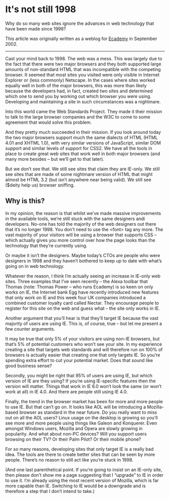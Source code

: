 # It's not still 1998

Why do so many web sites ignore the advances in web technology that
have been made since 1998?

This article was originally written as a weblog for
[Ecademy](http://www.ecademy.com/) in September 2002.

---

Cast your mind back to 1998. The web was a mess. This was largely due
to the fact that there were two major browsers and they both supported
large amounts of non-standard HTML that was incompatible with the competing
browser. It seemed that most sites you visited were only visible in Internet
Explorer or (less commonly) Netscape. In the cases where sites worked
equally well in both of the major browsers, this was more than likely
because the developers had, in fact, created two sites and determined which
one to send you by working out which browser you were using. Developing and
maintaining a site in such circumstances was a nightmare.

Into this world came the Web Standards Project. They made it their mission
to talk to the large browser companies and the W3C to come to some
agreement that would solve this problem.

And they pretty much succeeded in their mission. If you look around today
the two major browsers support much the same dialects of HTML (HTML 4.01
and XHTML 1.0), with very similar versions of JavaScript, similar DOM
support and similar levels of support for CSS2. We have all the tools in
place to create great web sites that work well in both major browsers (and
many more besides – but we’ll get to that later).

But we don’t see that. We still see sites that claim they are IE-only. We
still see sites that are made of some nightmare version of HTML that might
almost be HTML 3.2 (but isn’t anywhere near being valid). We still see
($deity help us) browser sniffing.

## Why is this?

In my opinion, the reason is that whilst we’ve made massive improvements in
the available tools, we’re still stuck with the same designers andi
developers. No-one has told the majority of the web designers out there
that it’s no longer 1998. You don’t need to use the &lt;font&gt; tag any
more. The vast majority of your visitors will be using a browser that
supports CSS – which actually gives you more control over how the page
looks than the technology that they’re currently using.

Or maybe it isn’t the designers. Maybe today’s CTOs are people who were
designers in 1998 and they haven’t bothered to keep up to date with
what’s going on in web technology.

Whatever the reason, I think I’m actually seeing an increase in IE-only
web sites. Three examples that I’ve seen recently – the Alexa toolbar
that Thomas (note: Thomas Power – who runs Ecademy) is so keen on only
works on IE, the Internet bank Egg have recently introduced new features
that only work on IE and this week four UK companies introduced a combined
customer loyalty card called Nectar. They encourage people to register for
this site on the web and guess what – the site only works in IE.

Another argument that you’ll hear is that they’ll target IE because the
vast majority of users are using IE. This is, of course, true – but let
me present a few counter arguments.

It may be true that only 5% of your visitors are using non-IE browsers, but
that’s 5% of potential customers who won’t see your site. In my experience
creating a site that targets web standards and will therefore run on 100%
of browsers is actually easier that creating one that only targets IE. So
you’re spending extra effort to cut your potential market. Does that sound
like good business sense?

Secondly, you might be right that 95% of users are using IE, but which
version of IE are they using? If you’re using IE-specific features then the
version will matter. Things that work in IE 6.0 won’t look the same (or
won’t work at all) in IE 4.0. And there are people still using IE 4.0.

Finally, the trend in the browser market has been for more and more people
to use IE. But that can’t go on. It looks like AOL will be introducing a
Mozilla-based browser as standard in the near future. Do you really want
to miss out on all the AOL users? Linux usage on the desktop is growing so
you’ll see more and more people using things like Galeon and Konquerer.
Even amongst Windows users, Mozilla and Opera are slowly growing in
popularity. And what about non-PC devices? Will you support users browsing
on their TV? Or their Palm Pilot? Or their mobile phone?

For so many reasons, developing sites that only target IE is a really bad
idea. The tools are there to create better sites that can be seen by more
people. There’s no reason to still act like you’re stuck in 1998.

(And one last parenthetical point. If you’re going to insist on an IE-only
site, then please don’t show me a page suggesting that I “upgrade” to
IE in order to use it. I’m already using the most recent version of
Mozilla, which is far more capable than IE. Switching to IE would be a
downgrade and is therefore a step that I don’t intend to take.)
